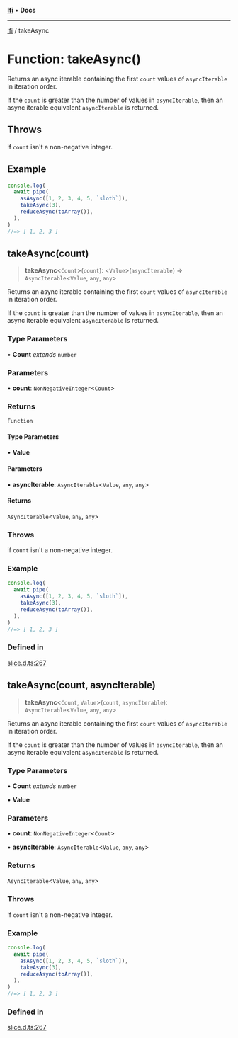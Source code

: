 [**lfi**](../readme.md) • **Docs**

---

[lfi](../globals.md) / takeAsync

# Function: takeAsync()

Returns an async iterable containing the first `count` values of `asyncIterable`
in iteration order.

If the `count` is greater than the number of values in `asyncIterable`, then an
async iterable equivalent `asyncIterable` is returned.

## Throws

if `count` isn't a non-negative integer.

## Example

```js
console.log(
  await pipe(
    asAsync([1, 2, 3, 4, 5, `sloth`]),
    takeAsync(3),
    reduceAsync(toArray()),
  ),
)
//=> [ 1, 2, 3 ]
```

## takeAsync(count)

> **takeAsync**\<`Count`\>(`count`): \<`Value`\>(`asyncIterable`) =>
> `AsyncIterable`\<`Value`, `any`, `any`\>

Returns an async iterable containing the first `count` values of `asyncIterable`
in iteration order.

If the `count` is greater than the number of values in `asyncIterable`, then an
async iterable equivalent `asyncIterable` is returned.

### Type Parameters

• **Count** _extends_ `number`

### Parameters

• **count**: `NonNegativeInteger`\<`Count`\>

### Returns

`Function`

#### Type Parameters

• **Value**

#### Parameters

• **asyncIterable**: `AsyncIterable`\<`Value`, `any`, `any`\>

#### Returns

`AsyncIterable`\<`Value`, `any`, `any`\>

### Throws

if `count` isn't a non-negative integer.

### Example

```js
console.log(
  await pipe(
    asAsync([1, 2, 3, 4, 5, `sloth`]),
    takeAsync(3),
    reduceAsync(toArray()),
  ),
)
//=> [ 1, 2, 3 ]
```

### Defined in

[slice.d.ts:267](https://github.com/TomerAberbach/lfi/blob/c9ef1bf4d1040d7f49c52b70b358c019e55f524d/src/operations/slice.d.ts#L267)

## takeAsync(count, asyncIterable)

> **takeAsync**\<`Count`, `Value`\>(`count`, `asyncIterable`):
> `AsyncIterable`\<`Value`, `any`, `any`\>

Returns an async iterable containing the first `count` values of `asyncIterable`
in iteration order.

If the `count` is greater than the number of values in `asyncIterable`, then an
async iterable equivalent `asyncIterable` is returned.

### Type Parameters

• **Count** _extends_ `number`

• **Value**

### Parameters

• **count**: `NonNegativeInteger`\<`Count`\>

• **asyncIterable**: `AsyncIterable`\<`Value`, `any`, `any`\>

### Returns

`AsyncIterable`\<`Value`, `any`, `any`\>

### Throws

if `count` isn't a non-negative integer.

### Example

```js
console.log(
  await pipe(
    asAsync([1, 2, 3, 4, 5, `sloth`]),
    takeAsync(3),
    reduceAsync(toArray()),
  ),
)
//=> [ 1, 2, 3 ]
```

### Defined in

[slice.d.ts:267](https://github.com/TomerAberbach/lfi/blob/c9ef1bf4d1040d7f49c52b70b358c019e55f524d/src/operations/slice.d.ts#L267)
